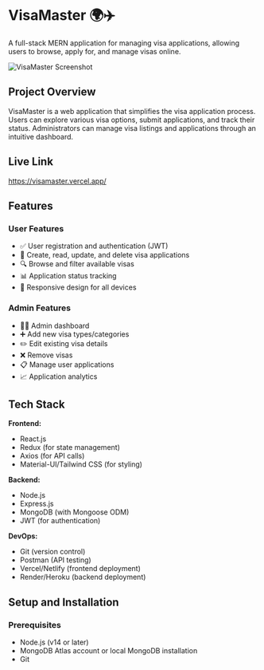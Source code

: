 # VisaMaster 🌍✈️

A full-stack MERN application for managing visa applications, allowing users to browse, apply for, and manage visas online.

![VisaMaster Screenshot](https://via.placeholder.com/800x400?text=VisaMaster+Screenshot) <!-- Replace with actual screenshot -->

## Project Overview

VisaMaster is a web application that simplifies the visa application process. Users can explore various visa options, submit applications, and track their status. Administrators can manage visa listings and applications through an intuitive dashboard.

## Live Link

https://visamaster.vercel.app/

## Features

### User Features

- ✅ User registration and authentication (JWT)
- 📝 Create, read, update, and delete visa applications
- 🔍 Browse and filter available visas
- 📊 Application status tracking
- 📱 Responsive design for all devices

### Admin Features

- 👨‍💼 Admin dashboard
- ➕ Add new visa types/categories
- ✏️ Edit existing visa details
- ❌ Remove visas
- 📋 Manage user applications
- 📈 Application analytics

## Tech Stack

**Frontend:**

- React.js
- Redux (for state management)
- Axios (for API calls)
- Material-UI/Tailwind CSS (for styling)

**Backend:**

- Node.js
- Express.js
- MongoDB (with Mongoose ODM)
- JWT (for authentication)

**DevOps:**

- Git (version control)
- Postman (API testing)
- Vercel/Netlify (frontend deployment)
- Render/Heroku (backend deployment)

## Setup and Installation

### Prerequisites

- Node.js (v14 or later)
- MongoDB Atlas account or local MongoDB installation
- Git
